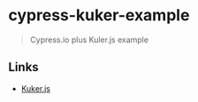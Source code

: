 # cypress-kuker-example
> Cypress.io plus Kuler.js example

## Links

- [Kuker.js](https://github.com/krasimir/kuker)

